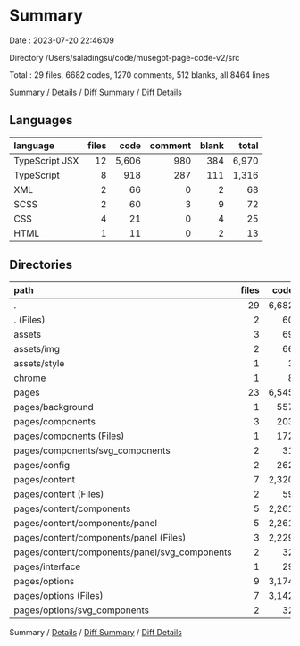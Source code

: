 # Summary

Date : 2023-07-20 22:46:09

Directory /Users/saladingsu/code/musegpt-page-code-v2/src

Total : 29 files,  6682 codes, 1270 comments, 512 blanks, all 8464 lines

Summary / [Details](details.md) / [Diff Summary](diff.md) / [Diff Details](diff-details.md)

## Languages
| language | files | code | comment | blank | total |
| :--- | ---: | ---: | ---: | ---: | ---: |
| TypeScript JSX | 12 | 5,606 | 980 | 384 | 6,970 |
| TypeScript | 8 | 918 | 287 | 111 | 1,316 |
| XML | 2 | 66 | 0 | 2 | 68 |
| SCSS | 2 | 60 | 3 | 9 | 72 |
| CSS | 4 | 21 | 0 | 4 | 25 |
| HTML | 1 | 11 | 0 | 2 | 13 |

## Directories
| path | files | code | comment | blank | total |
| :--- | ---: | ---: | ---: | ---: | ---: |
| . | 29 | 6,682 | 1,270 | 512 | 8,464 |
| . (Files) | 2 | 60 | 2 | 14 | 76 |
| assets | 3 | 69 | 0 | 3 | 72 |
| assets/img | 2 | 66 | 0 | 2 | 68 |
| assets/style | 1 | 3 | 0 | 1 | 4 |
| chrome | 1 | 8 | 0 | 5 | 13 |
| pages | 23 | 6,545 | 1,268 | 490 | 8,303 |
| pages/background | 1 | 557 | 229 | 66 | 852 |
| pages/components | 3 | 203 | 15 | 12 | 230 |
| pages/components (Files) | 1 | 172 | 15 | 10 | 197 |
| pages/components/svg_components | 2 | 31 | 0 | 2 | 33 |
| pages/config | 2 | 262 | 49 | 19 | 330 |
| pages/content | 7 | 2,320 | 432 | 218 | 2,970 |
| pages/content (Files) | 2 | 59 | 7 | 10 | 76 |
| pages/content/components | 5 | 2,261 | 425 | 208 | 2,894 |
| pages/content/components/panel | 5 | 2,261 | 425 | 208 | 2,894 |
| pages/content/components/panel (Files) | 3 | 2,229 | 425 | 208 | 2,862 |
| pages/content/components/panel/svg_components | 2 | 32 | 0 | 0 | 32 |
| pages/interface | 1 | 29 | 3 | 5 | 37 |
| pages/options | 9 | 3,174 | 540 | 170 | 3,884 |
| pages/options (Files) | 7 | 3,142 | 540 | 170 | 3,852 |
| pages/options/svg_components | 2 | 32 | 0 | 0 | 32 |

Summary / [Details](details.md) / [Diff Summary](diff.md) / [Diff Details](diff-details.md)